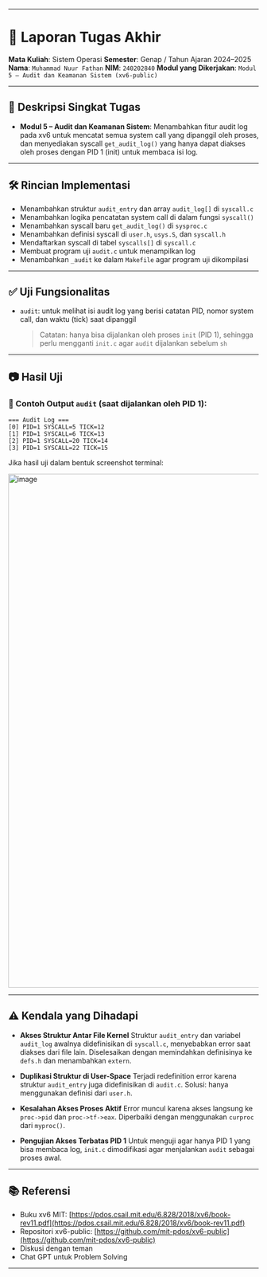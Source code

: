 
---

# 📝 Laporan Tugas Akhir

**Mata Kuliah**: Sistem Operasi
**Semester**: Genap / Tahun Ajaran 2024–2025
**Nama**: `Muhammad Nuur Fathan`
**NIM**: `240202840`
**Modul yang Dikerjakan**:
`Modul 5 – Audit dan Keamanan Sistem (xv6-public)`

---

## 📌 Deskripsi Singkat Tugas

* **Modul 5 – Audit dan Keamanan Sistem**:
  Menambahkan fitur audit log pada xv6 untuk mencatat semua system call yang dipanggil oleh proses, dan menyediakan syscall `get_audit_log()` yang hanya dapat diakses oleh proses dengan PID 1 (init) untuk membaca isi log.

---

## 🛠️ Rincian Implementasi

* Menambahkan struktur `audit_entry` dan array `audit_log[]` di `syscall.c`
* Menambahkan logika pencatatan system call di dalam fungsi `syscall()`
* Menambahkan syscall baru `get_audit_log()` di `sysproc.c`
* Menambahkan definisi syscall di `user.h`, `usys.S`, dan `syscall.h`
* Mendaftarkan syscall di tabel `syscalls[]` di `syscall.c`
* Membuat program uji `audit.c` untuk menampilkan log
* Menambahkan `_audit` ke dalam `Makefile` agar program uji dikompilasi

---

## ✅ Uji Fungsionalitas

* `audit`: untuk melihat isi audit log yang berisi catatan PID, nomor system call, dan waktu (tick) saat dipanggil

  > Catatan: hanya bisa dijalankan oleh proses `init` (PID 1), sehingga perlu mengganti `init.c` agar `audit` dijalankan sebelum `sh`

---

## 📷 Hasil Uji

### 📍 Contoh Output `audit` (saat dijalankan oleh PID 1):

```
=== Audit Log ===
[0] PID=1 SYSCALL=5 TICK=12
[1] PID=1 SYSCALL=6 TICK=13
[2] PID=1 SYSCALL=20 TICK=14
[3] PID=1 SYSCALL=22 TICK=15
```

Jika hasil uji dalam bentuk screenshot terminal:

<img width="960" height="1032" alt="image" src="https://github.com/user-attachments/assets/1c161b31-e988-429a-9c45-d23aac7fe342" />


---

## ⚠️ Kendala yang Dihadapi

* **Akses Struktur Antar File Kernel**
  Struktur `audit_entry` dan variabel `audit_log` awalnya didefinisikan di `syscall.c`, menyebabkan error saat diakses dari file lain. Diselesaikan dengan memindahkan definisinya ke `defs.h` dan menambahkan `extern`.

* **Duplikasi Struktur di User-Space**
  Terjadi redefinition error karena struktur `audit_entry` juga didefinisikan di `audit.c`. Solusi: hanya menggunakan definisi dari `user.h`.

* **Kesalahan Akses Proses Aktif**
  Error muncul karena akses langsung ke `proc->pid` dan `proc->tf->eax`. Diperbaiki dengan menggunakan `curproc` dari `myproc()`.

* **Pengujian Akses Terbatas PID 1**
  Untuk menguji agar hanya PID 1 yang bisa membaca log, `init.c` dimodifikasi agar menjalankan `audit` sebagai proses awal.

---

## 📚 Referensi

* Buku xv6 MIT: [https://pdos.csail.mit.edu/6.828/2018/xv6/book-rev11.pdf](https://pdos.csail.mit.edu/6.828/2018/xv6/book-rev11.pdf)
* Repositori xv6-public: [https://github.com/mit-pdos/xv6-public](https://github.com/mit-pdos/xv6-public)
* Diskusi dengan teman
* Chat GPT untuk Problem Solving

---

